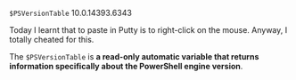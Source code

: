 `$PSVersionTable`
10.0.14393.6343

Today I learnt that to paste in Putty is to right-click on the mouse.
Anyway, I totally cheated for this.

The `$PSVersionTable` is **a read-only automatic variable that returns information specifically about the PowerShell engine version**.
